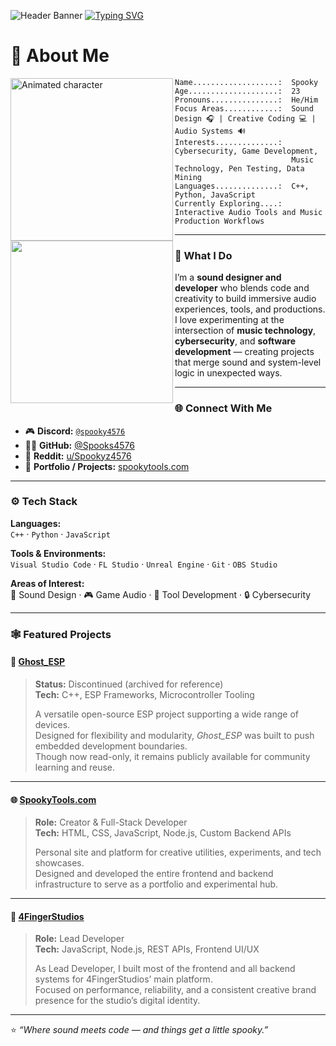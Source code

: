 ![Header Banner](https://cdn.spookytools.com/assets/Untitled.png)
[![Typing SVG](https://readme-typing-svg.demolab.com?font=Autour+One&size=25&pause=1000&color=8900F7&center=true&vCenter=true&random=false&width=435&lines=Welcome+to+a+Spooky+GitHub)](https://git.io/typing-svg)

# 👻 About Me

<div>
  <img align="left" height="260vh" src="https://cdn.mewdeko.tech/spookz.gif" alt="Animated character">
  <img align="left" height="260vh" src="https://upload.wikimedia.org/wikipedia/commons/3/3d/1_120_transparent.png">
</div>

```text
Name...................:  Spooky  
Age....................:  23  
Pronouns...............:  He/Him  
Focus Areas............:  Sound Design 🎧 | Creative Coding 💻 | Audio Systems 🔊  
Interests..............:  Cybersecurity, Game Development,  
                          Music Technology, Pen Testing, Data Mining  
Languages..............:  C++, Python, JavaScript  
Currently Exploring....:  Interactive Audio Tools and Music Production Workflows  
```

---

### 🧠 What I Do

I’m a **sound designer and developer** who blends code and creativity to build immersive audio experiences, tools, and productions.  
I love experimenting at the intersection of **music technology**, **cybersecurity**, and **software development** — creating projects that merge sound and system-level logic in unexpected ways.

---

### 🌐 Connect With Me

- 🎮 **Discord:** [`@spooky4576`](https://discord.com/users/spooky4576)  
- 🧑‍💻 **GitHub:** [@Spooks4576](https://github.com/Spooks4576)  
- 👾 **Reddit:** [u/Spookyz4576](https://www.reddit.com/user/Spookyz4576)  
- 💬 **Portfolio / Projects:** [spookytools.com](https://spookytools.com)  

---

### ⚙️ Tech Stack

**Languages:**  
`C++` · `Python` · `JavaScript`

**Tools & Environments:**  
`Visual Studio Code` · `FL Studio` · `Unreal Engine` · `Git` · `OBS Studio`

**Areas of Interest:**  
🎵 Sound Design · 🎮 Game Audio · 🧰 Tool Development · 🔒 Cybersecurity  

---

### 🕸️ Featured Projects

#### 🧩 [Ghost_ESP](https://github.com/Spooks4576/Ghost_ESP)
> **Status:** Discontinued (archived for reference)  
> **Tech:** C++, ESP Frameworks, Microcontroller Tooling  
>  
> A versatile open-source ESP project supporting a wide range of devices.  
> Designed for flexibility and modularity, *Ghost_ESP* was built to push embedded development boundaries.  
> Though now read-only, it remains publicly available for community learning and reuse.

---

#### 🌐 [SpookyTools.com](https://spookytools.com)
> **Role:** Creator & Full-Stack Developer  
> **Tech:** HTML, CSS, JavaScript, Node.js, Custom Backend APIs  
>  
> Personal site and platform for creative utilities, experiments, and tech showcases.  
> Designed and developed the entire frontend and backend infrastructure to serve as a portfolio and experimental hub.

---

#### 🏢 [4FingerStudios](https://4fingerstudios.com)
> **Role:** Lead Developer  
> **Tech:** JavaScript, Node.js, REST APIs, Frontend UI/UX  
>  
> As Lead Developer, I built most of the frontend and all backend systems for 4FingerStudios’ main platform.  
> Focused on performance, reliability, and a consistent creative brand presence for the studio’s digital identity.

---

⭐ _“Where sound meets code — and things get a little spooky.”_
